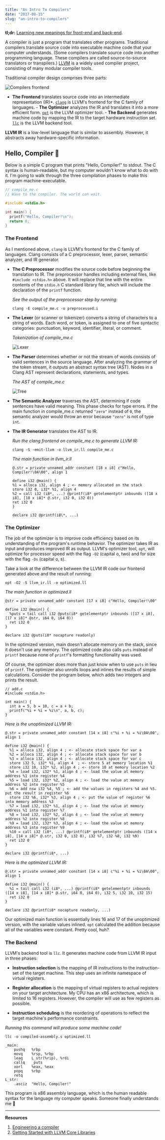 ```yaml
---
title: "An Intro To Compilers"
date: "2017-08-15"
slug: "an-intro-to-compilers"
---
```


**tl;dr:** [Learning new meanings for front-end and back-end](https://twitter.com/norchard/status/864246049266958336).

A compiler is just a program that translates other programs. Traditional compilers translate source code into executable machine code that your computer understands. (Some compilers translate source code into another programming language. These compilers are called source-to-source translators or transpilers.) [LLVM](http://llvm.org/) is a widely used compiler project, consisting of many modular compiler tools.

Traditional compiler design comprises three parts:

![Compilers frontend](../images/compiler1.jpeg)

- **The Frontend** translates source
  code into an intermediate representation (IR)\*. [`clang`](http://clang.llvm.org/)
  is LLVM's frontend for the C family of languages. - **The Optimizer** analyzes the
  IR and translates it into a more efficient form. [`opt`](http://llvm.org/docs/CommandGuide/opt.html)
  is the LLVM optimizer tool. - **The Backend** generates machine code by mapping the
  IR to the target hardware instruction set. [`llc`](http://llvm.org/docs/CommandGuide/llc.html)
  is the LLVM backend tool.

**LLVM IR** is a low-level language that is similar to assembly. However, it abstracts away hardware-specific information.

## Hello, Compiler 👋

Below is a simple C program that prints "Hello, Compiler!" to stdout. The C syntax is human-readable, but my computer wouldn't know what to do with it. I'm going to walk through the three compilation phases to make this program machine-executable.

```C
// compile_me.c
// Wave to the compiler. The world can wait.

#include <stdio.h>

int main() {
  printf("Hello, Compiler!\n");
  return 0;
}
```

### The Frontend

As I mentioned above, `clang` is LLVM's frontend for the C family of languages. Clang consists of a C preprocessor, lexer, parser, semantic analyzer, and IR generator.

- **The C Preprocessor** modifies the source code before beginning the translation to IR. The preprocessor handles including external files, like `#include <stdio.h>` above. It will replace that line with the entire contents of the `stdio.h` C standard library file, which will include the declaration of the `printf` function.

  _See the output of the preprocessor step by running:_

  ```
  clang -E compile_me.c -o preprocessed.i
  ```

- **The Lexer** (or scanner or tokenizer) converts a string of characters to a string of words. Each word, or token, is assigned to one of five syntactic categories: punctuation, keyword, identifier, literal, or comment.

  _Tokenization of compile_me.c_

  ![Lexer](../images/lexer.jpeg)

- **The Parser** determines whether or not the stream of words consists of valid sentences in the source language. After analyzing the grammar of the token stream, it outputs an abstract syntax tree (AST). Nodes in a Clang AST represent declarations, statements, and types.

  _The AST of compile_me.c_

  ![Tree](../images/tree.jpeg)

- **The Semantic Analyzer** traverses the AST, determining if code sentences have valid meaning. This phase checks for type errors. If the main function in compile_me.c returned `"zero"` instead of `0`, the semantic analyzer would throw an error because `"zero"` is not of type `int`.

- **The IR Generator** translates the AST to IR.

  _Run the clang frontend on compile_me.c to generate LLVM IR:_

  ```
  clang -S -emit-llvm -o llvm_ir.ll compile_me.c
  ```

  _The main function in llvm_ir.ll_

  ```
  @.str = private unnamed_addr constant [18 x i8] c"Hello, Compiler!\0A\00", align 1

  define i32 @main() {
  %1 = alloca i32, align 4 ; <- memory allocated on the stack
  store i32 0, i32* %1, align 4
  %2 = call i32 (i8*, ...) @printf(i8* getelementptr inbounds ([18 x i8], [18 x i8]* @.str, i32 0, i32 0))
  ret i32 0
  }

  declare i32 @printf(i8\*, ...)
  ```

### The Optimizer

The job of the optimizer is to improve code efficiency based on its understanding of the program's runtime behavior. The optimizer takes IR as input and produces improved IR as output. LLVM's optimizer tool, `opt`, will optimize for processor speed with the flag `-O2` (capital o, two) and for size with the flag `-Os` (capital o, s).

Take a look at the difference between the LLVM IR code our frontend generated above and the result of running:

```
opt -O2 -S llvm_ir.ll -o optimized.ll
```

_The main function in optimized.ll_

```
@str = private unnamed_addr constant [17 x i8] c"Hello, Compiler!\00"

define i32 @main() {
  %puts = tail call i32 @puts(i8* getelementptr inbounds ([17 x i8], [17 x i8]* @str, i64 0, i64 0))
  ret i32 0
}

declare i32 @puts(i8* nocapture readonly)
```

In the optimized version, main doesn't allocate memory on the stack, since it doesn't use any memory. The optimized code also calls `puts` instead of `printf` because none of `printf`'s formatting functionality was used.

Of course, the optimizer does more than just know when to use `puts` in lieu of `printf`. The optimizer also unrolls loops and inlines the results of simple calculations. Consider the program below, which adds two integers and prints the result.

```
// add.c
#include <stdio.h>

int main() {
  int a = 5, b = 10, c = a + b;
  printf("%i + %i = %i\n", a, b, c);
}
```

_Here is the unoptimized LLVM IR:_

```
@.str = private unnamed_addr constant [14 x i8] c"%i + %i = %i\0A\00", align 1

define i32 @main() {
  %1 = alloca i32, align 4 ; <- allocate stack space for var a
  %2 = alloca i32, align 4 ; <- allocate stack space for var b
  %3 = alloca i32, align 4 ; <- allocate stack space for var c
  store i32 5, i32* %1, align 4  ; <- store 5 at memory location %1
  store i32 10, i32* %2, align 4 ; <- store 10 at memory location %2
  %4 = load i32, i32* %1, align 4 ; <- load the value at memory address %1 into register %4
  %5 = load i32, i32* %2, align 4 ; <- load the value at memory address %2 into register %5
  %6 = add nsw i32 %4, %5 ; <- add the values in registers %4 and %5. put the result in register %6
  store i32 %6, i32* %3, align 4 ; <- put the value of register %6 into memory address %3
  %7 = load i32, i32* %1, align 4 ; <- load the value at memory address %1 into register %7
  %8 = load i32, i32* %2, align 4 ; <- load the value at memory address %2 into register %8
  %9 = load i32, i32* %3, align 4 ; <- load the value at memory address %3 into register %9
  %10 = call i32 (i8*, ...) @printf(i8* getelementptr inbounds ([14 x i8], [14 x i8]* @.str, i32 0, i32 0), i32 %7, i32 %8, i32 %9)
  ret i32 0
}

declare i32 @printf(i8*, ...)
```

_Here is the optimized LLVM IR:_

```
@.str = private unnamed_addr constant [14 x i8] c"%i + %i = %i\0A\00", align 1

define i32 @main() {
  %1 = tail call i32 (i8*, ...) @printf(i8* getelementptr inbounds ([14 x i8], [14 x i8]* @.str, i64 0, i64 0), i32 5, i32 10, i32 15)
  ret i32 0
}

declare i32 @printf(i8* nocapture readonly, ...)
```

Our optimized main function is essentially lines 16 and 17 of the unoptimized version, with the variable values inlined. `opt` calculated the addition because all of the variables were constant. Pretty cool, huh?

### The Backend

LLVM's backend tool is `llc`. It generates machine code from LLVM IR input in three phases:

- **Instruction selection** is the mapping of IR instructions to the instruction-set of the target machine. This step uses an infinite namespace of virtual registers.

- **Register allocation** is the mapping of virtual registers to actual registers on your target architecture. My CPU has an x86 architecture, which is limited to 16 registers. However, the compiler will use as few registers as possible.

- **Instruction scheduling** is the reordering of operations to reflect the target machine's performance constraints.

_Running this command will produce some machine code!_

```
llc -o compiled-assembly.s optimized.ll
```

```
_main:
	pushq	%rbp
	movq	%rsp, %rbp
	leaq	L_str(%rip), %rdi
	callq	_puts
	xorl	%eax, %eax
	popq	%rbp
	retq
L_str:
	.asciz	"Hello, Compiler!"
```

This program is x86 assembly language, which is the human readable syntax for the language my computer speaks. Someone finally understands me 🙌

---

**Resources**

1. [Engineering a compiler](https://www.amazon.com/Engineering-Compiler-Second-Keith-Cooper/dp/012088478X)
2. [Getting Started with LLVM Core Libraries](https://www.amazon.com/Getting-Started-LLVM-Core-Libraries/dp/1782166920)

